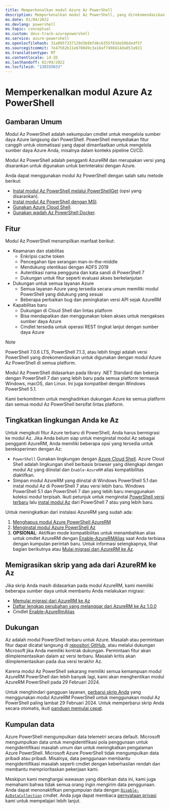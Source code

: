 ```yaml
---
title: Memperkenalkan modul Azure Az PowerShell
description: Memperkenalkan modul Az PowerShell, yang direkomendasikan untuk berinteraksi dengan Azure, dan penggantian modul AzureRM PowerShell.
ms.date: 01/04/2022
ms.devlang: powershell
ms.topic: conceptual
ms.custom: devx-track-azurepowershell
ms.service: azure-powershell
ms.openlocfilehash: 31a0957337129d3b9bfd6c6355f83de596dedf5f
ms.sourcegitcommit: 7e47562b11e670049c3a18af7498414da853a921
ms.translationtype: MT
ms.contentlocale: id-ID
ms.lasthandoff: 02/09/2022
ms.locfileid: "138335033"
---
```

# <a name="introducing-the-azure-az-powershell-module"></a>Memperkenalkan modul Azure Az PowerShell

## <a name="overview"></a>Gambaran Umum

Modul Az PowerShell adalah sekumpulan cmdlet untuk mengelola sumber daya Azure langsung dari PowerShell.
PowerShell menyediakan fitur canggih untuk otomatisasi yang dapat dimanfaatkan untuk mengelola sumber daya Azure Anda, misalnya dalam konteks pipeline CI/CD.

Modul Az PowerShell adalah pengganti AzureRM dan merupakan versi yang disarankan untuk digunakan untuk berinteraksi dengan Azure.

Anda dapat menggunakan modul Az PowerShell dengan salah satu metode berikut:

* [Instal modul Az PowerShell melalui PowerShellGet](install-az-ps.md) (opsi yang disarankan).
* [Instal modul Az PowerShell dengan MSI](install-az-ps-msi.md).
* [Gunakan Azure Cloud Shell](/azure/cloud-shell/overview).
* [Gunakan wadah Az PowerShell Docker](azureps-in-docker.md).

## <a name="features"></a>Fitur

Modul Az PowerShell menampilkan manfaat berikut:

* Keamanan dan stabilitas
  * Enkripsi cache token
  * Pencegahan tipe serangan man-in-the-middle
  * Mendukung otentikasi dengan ADFS 2019
  * Autentikasi nama pengguna dan kata sandi di PowerShell 7
  * Dukungan untuk fitur seperti evaluasi akses berkelanjutan
* Dukungan untuk semua layanan Azure
  * Semua layanan Azure yang tersedia secara umum memiliki modul PowerShell yang didukung yang sesuai
  * Beberapa perbaikan bug dan peningkatan versi API sejak AzureRM
* Kapabilitas baru
  * Dukungan di Cloud Shell dan lintas platform
  * Bisa mendapatkan dan menggunakan token akses untuk mengakses sumber daya Azure
  * Cmdlet tersedia untuk operasi REST tingkat lanjut dengan sumber daya Azure

> [!NOTE]
> PowerShell 7.0.6 LTS, PowerShell 7.1.3, atau lebih tinggi adalah versi PowerShell yang direkomendasikan untuk digunakan dengan modul Azure Az PowerShell di semua platform.

Modul Az PowerShell didasarkan pada library .NET Standard dan bekerja dengan PowerShell 7 dan yang lebih baru pada semua platform termasuk Windows, macOS, dan Linux. Ini juga kompatibel dengan Windows PowerShell 5.1.

Kami berkomitmen untuk menghadirkan dukungan Azure ke semua platform dan semua modul Az PowerShell bersifat lintas platform.

## <a name="upgrade-your-environment-to-az"></a>Tingkatkan lingkungan Anda ke Az

Untuk mengikuti fitur Azure terbaru di PowerShell, Anda harus bermigrasi ke modul Az. Jika Anda belum siap untuk menginstal modul Az sebagai pengganti AzureRM, Anda memiliki beberapa opsi yang tersedia untuk bereksperimen dengan Az:

* `PowerShell` Gunakan lingkungan dengan [Azure Cloud Shell](/azure/cloud-shell/overview). Azure Cloud Shell adalah lingkungan shell berbasis browser yang dilengkapi dengan modul Az yang diinstal dan `Enable-AzureRM` alias kompatibilitas diaktifkan.
* Simpan modul AzureRM yang diinstal di Windows PowerShell 5.1 dan instal modul Az di PowerShell 7 atau versi lebih baru. Windows PowerShell 5.1 dan PowerShell 7 dan yang lebih baru menggunakan koleksi modul terpisah. Ikuti petunjuk untuk menginstal [PowerShell versi terbaru](/powershell/scripting/install/installing-powershell) lalu [instal modul Az](install-az-ps.md) dari PowerShell 7 atau yang lebih baru.

Untuk meningkatkan dari instalasi AzureRM yang sudah ada:

1. [Menghapus modul Azure PowerShell AzureRM](/powershell/azure/uninstall-az-ps#uninstall-the-azurerm-module)
1. [Menginstal modul Azure PowerShell Az](install-az-ps.md)
1. **OPSIONAL**: Aktifkan mode kompatibilitas untuk menambahkan alias untuk cmdlet AzureRM dengan [Enable-AzureRMAlias](/powershell/module/az.accounts/enable-azurermalias) saat Anda terbiasa dengan kumpulan perintah baru. Untuk informasi selengkapnya, lihat bagian berikutnya atau [Mulai migrasi dari AzureRM ke Az](migrate-from-azurerm-to-az.md).

## <a name="migrate-existing-scripts-from-azurerm-to-az"></a>Memigrasikan skrip yang ada dari AzureRM ke Az

Jika skrip Anda masih didasarkan pada modul AzureRM, kami memiliki beberapa sumber daya untuk membantu Anda melakukan migrasi:

* [Memulai migrasi dari AzureRM ke Az](migrate-from-azurerm-to-az.md)
* [Daftar lengkap perubahan yang melanggar dari AzureRM ke Az 1.0.0](migrate-az-1.0.0.md)
* Cmdlet [Enable-AzureRmAlias](/powershell/module/az.accounts/enable-azurermalias)

## <a name="supportability"></a>Dukungan

Az adalah modul PowerShell terbaru untuk Azure. Masalah atau permintaan fitur dapat dicatat langsung di [repositori GitHub](https://github.com/Azure/azure-powershell), atau melalui dukungan Microsoft jika Anda memiliki kontrak dukungan. Permintaan fitur akan diimplementasikan dalam az versi terbaru. Masalah kritis akan diimplementasikan pada dua versi terakhir Az.

Karena modul Az PowerShell sekarang memiliki semua kemampuan modul AzureRM PowerShell dan lebih banyak lagi, kami akan menghentikan modul AzureRM PowerShell pada 29 Februari 2024.

Untuk menghindari gangguan layanan, [perbarui skrip Anda](https://aka.ms/azpsmigrate) yang menggunakan modul AzureRM PowerShell untuk menggunakan modul Az PowerShell paling lambat 29 Februari 2024. Untuk memperbarui skrip Anda secara otomatis, ikuti [panduan memulai cepat](/powershell/azure/quickstart-migrate-azurerm-to-az-automatically).

## <a name="data-collection"></a>Kumpulan data

Azure PowerShell mengumpulkan data telemetri secara default. Microsoft mengumpulkan data untuk mengidentifikasi pola penggunaan untuk mengidentifikasi masalah umum dan untuk meningkatkan pengalaman Azure PowerShell.
Microsoft Azure PowerShell tidak mengumpulkan data pribadi atau pribadi. Misalnya, data penggunaan membantu mengidentifikasi masalah seperti cmdlet dengan keberhasilan rendah dan membantu memprioritaskan pekerjaan kami.

Meskipun kami menghargai wawasan yang diberikan data ini, kami juga memahami bahwa tidak semua orang ingin mengirim data penggunaan. Anda dapat menonaktifkan pengumpulan data dengan [`Disable-AzDataCollection`](/powershell/module/az.accounts/disable-azdatacollection) cmdlet. Anda juga dapat membaca [pernyataan privasi](https://privacy.microsoft.com/privacystatement) kami untuk mempelajari lebih lanjut.
